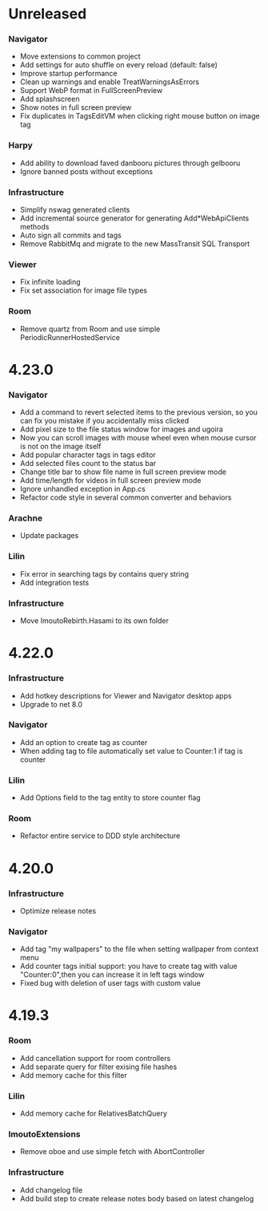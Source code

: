 # Unreleased

### Navigator
* Move extensions to common project
* Add settings for auto shuffle on every reload (default: false)
* Improve startup performance
* Clean up warnings and enable TreatWarningsAsErrors
* Support WebP format in FullScreenPreview
* Add splashscreen
* Show notes in full screen preview
* Fix duplicates in TagsEditVM when clicking right mouse button on image tag

### Harpy
* Add ability to download faved danbooru pictures through gelbooru
* Ignore banned posts without exceptions

### Infrastructure
* Simplify nswag generated clients
* Add incremental source generator for generating Add*WebApiClients methods
* Auto sign all commits and tags
* Remove RabbitMq and migrate to the new MassTransit SQL Transport

### Viewer
* Fix infinite loading
* Fix set association for image file types

### Room
* Remove quartz from Room and use simple PeriodicRunnerHostedService

# 4.23.0

### Navigator
* Add a command to revert selected items to the previous version,
so you can fix you mistake if you accidentally miss clicked
* Add pixel size to the file status window for images and ugoira
* Now you can scroll images with mouse wheel even when mouse cursor is not on the image itself
* Add popular character tags in tags editor
* Add selected files count to the status bar
* Change title bar to show file name in full screen preview mode
* Add time/length for videos in full screen preview mode
* Ignore unhandled exception in App.cs
* Refactor code style in several common converter and behaviors

### Arachne
* Update packages

### Lilin
* Fix error in searching tags by contains query string
* Add integration tests

### Infrastructure
* Move ImoutoRebirth.Hasami to its own folder

# 4.22.0

### Infrastructure
* Add hotkey descriptions for Viewer and Navigator desktop apps
* Upgrade to net 8.0

### Navigator
* Add an option to create tag as counter
* When adding tag to file automatically set value to Counter:1 
if tag is counter

### Lilin
* Add Options field to the tag entity to store counter flag

### Room
* Refactor entire service to DDD style architecture

# 4.20.0

### Infrastructure
* Optimize release notes 

### Navigator
* Add tag "my wallpapers" to the file when setting wallpaper 
from context menu
* Add counter tags initial support: you have to create tag 
with value "Counter:0",then you can increase it in left tags window
* Fixed bug with deletion of user tags with custom value

# 4.19.3

### Room
* Add cancellation support for room controllers
* Add separate query for filter exising file hashes
* Add memory cache for this filter

### Lilin
* Add memory cache for RelativesBatchQuery

### ImoutoExtensions
* Remove oboe and use simple fetch with AbortController

### Infrastructure
* Add changelog file
* Add build step to create release notes body based on latest changelog
